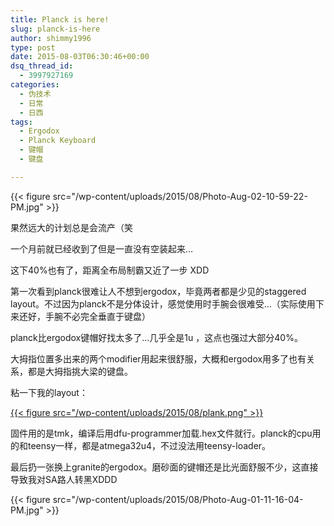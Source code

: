 ```yaml
---
title: Planck is here!
slug: planck-is-here
author: shimmy1996
type: post
date: 2015-08-03T06:30:46+00:00
dsq_thread_id:
  - 3997927169
categories:
  - 伪技术
  - 日常
  - 日西
tags:
  - Ergodox
  - Planck Keyboard
  - 键帽
  - 键盘

---
```

{{< figure src="/wp-content/uploads/2015/08/Photo-Aug-02-10-59-22-PM.jpg" >}}

果然远大的计划总是会流产（笑

一个月前就已经收到了但是一直没有空装起来&#8230;

这下40%也有了，距离全布局制霸又近了一步 XDD

第一次看到planck很难让人不想到ergodox，毕竟两者都是少见的staggered layout。不过因为planck不是分体设计，感觉使用时手腕会很难受&#8230;（实际使用下来还好，手腕不必完全垂直于键盘）

planck比ergodox键帽好找太多了&#8230;几乎全是1u ，这点也强过大部分40%。

大拇指位置多出来的两个modifier用起来很舒服，大概和ergodox用多了也有关系，都是大拇指挑大梁的键盘。

粘一下我的layout：

<a href="http://www.keyboard-layout-editor.com/##@@_c=%23e54e00&t=%23e4dedd&p=DSA%3B&=F1%0APOWER%0A%0A%0A%0A%0AESC&_c=%23e4dedd&t=%230a2040%3B&=F2%0A%0A%0A%0A%0A%0AQ&=F3%0A%0A%0A%0A%0A%0AW&=F4%0A%0A%0A%0A%0A%0AE&=f5%0A%0A%0A%0A%0A%0AR&=F6%0A%0A%0A%0A%0A%0AT&=F7%0ANUMLK%0A%0A%0A%0A%0AY&=F8%0A7%0A%0A%0A%0A%0AU&=F9%0A8%0A%0A%0A%0A%0AI&=F10%0A9%0A%0A%0A%0A%0AO&_h2:0.75%3B&=F11%0A-%0A%0A%0A%0A%0AP&_c=%23008fb0%3B&=F12%0A-%0A%0A%2F_%0A%0A%0ABKSP%3B&@=TAB%0ACAPS%0A%0A%0A%0A%0ACTRL&_c=%23e4dedd%3B&=1%0A%0A!%0A%0A%0A%0AA&=2%0A%0A%2F@%0A%0A%0A%0AS&=3%0A%0A%23%0A%0A%0A%0AD&=4%0A%0A$%0A%0A%0A%0AF&=5%0A%0A%25%0A%0A%0A%0AG&=6%0A%0A%5E%0A%0A%0A%0AH&=7%0A4%0A%2F&%0A%0A%0A%0AJ&=8%0A5%0A*%0A%0A%0A%0AK&=9%0A6%0A(%0A%0A%0A%0AL&=0%0A+%0A)%0A%0A%0A%0A%2F%3B%0A%2F:&=%0A%2F=%0A%0A+%0A%0A%0A'%0A%22%3B&@_c=%23008fb0&a:6%3B&=SHIFT&_c=%23e4dedd&a:4%3B&=6%0A%0A%5E%0A%0A%0A%0AZ&=7%0A%0A%2F&%0A%0A%0A%0AX&=8%0A%0A*%0A%0A%0A%0AC&=9%0A%0A(%0A%0A%0A%0AV&=0%0A%0A)%0A%0A%0A%0AB&=%0A0%0A%0A%0A%0A%0AN&=%0A1%0A%0A%0A%0A%0AM&=%0A2%0A%0A%0A%0A%0A,%0A%3C&=%0A3%0A%0A%0A%0A%0A.%0A%3E&=%0A*%0A%0A%0A%0A%0A%2F%2F%0A%3F&_c=%23008fb0%3B&=SHIFT%0ARGUI%0A%0A%0A%0A%0AENTER%3B&@=LALT%0A%0A%0A%0A%0A%0ATAB&_c=%23e4dedd%3B&=%2F@%0AMUTE%0A%0A%0A%0A%0A%5C%0A%7C&=%EF%BC%88%0AVOL-%0A%0A%0A%0A%0A%5B%0A%7B&=%EF%BC%89%0AVOL+%0A%0A%0A%0A%0A%5D%0A%7D&_a:6%3B&=LOWER&_c=%23008fb0&p=DSA%20SPACE&a:4&w:2%3B&=BKSP%0ADEL%0A%0A%0A%0A%0ASPC&_c=%23e4dedd&p=DSA&a:6%3B&=RAISE&_c=%23e54e00&t=%23e4dedd&a:4%3B&=HOME%0AHOME%0A%0A%0A%0A%0ALEFT&=PGUP%0APGUP%0A%0A%0A%0A%0ADOWN&=PGDN%0APGDN%0A%0A%0A%0A%0AUP&=END%0AEND%0A%0A%0A%0A%0ARIGHT" target="_blank">{{< figure src="/wp-content/uploads/2015/08/plank.png" >}}</a>

固件用的是tmk，编译后用dfu-programmer加载.hex文件就行。planck的cpu用的和teensy一样，都是atmega32u4，不过没法用teensy-loader。

最后扔一张换上granite的ergodox。磨砂面的键帽还是比光面舒服不少，这直接导致我对SA路人转黑XDDD

{{< figure src="/wp-content/uploads/2015/08/Photo-Aug-01-11-16-04-PM.jpg" >}}
